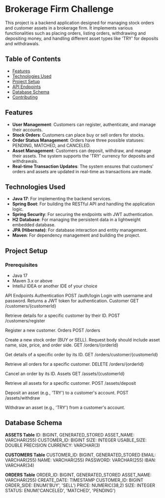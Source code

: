 # Brokerage Firm Challenge

This project is a backend application designed for managing stock orders and customer assets in a brokerage firm. It implements various functionalities such as placing orders, listing orders, withdrawing and depositing money, and handling different asset types like 'TRY' for deposits and withdrawals.

## Table of Contents
- [Features](#features)
- [Technologies Used](#technologies-used)
- [Project Setup](#project-setup)
- [API Endpoints](#api-endpoints)
- [Database Schema](#database-schema)
- [Contributing](#contributing)

## Features

- **User Management**: Customers can register, authenticate, and manage their accounts.
- **Stock Orders**: Customers can place buy or sell orders for stocks.
- **Order Status Management**: Orders have three possible statuses: PENDING, MATCHED, and CANCELED.
- **Asset Management**: Customers can deposit, withdraw, and manage their assets. The system supports the 'TRY' currency for deposits and withdrawals.
- **Real-time Transaction Updates**: The system ensures that customers' orders and assets are updated in real-time as transactions are made.

## Technologies Used

- **Java 17**: For implementing the backend services.
- **Spring Boot**: For building the RESTful API and handling the application logic.
- **Spring Security**: For securing the endpoints with JWT authentication.
- **H2 Database**: For managing the persistent data in a lightweight embedded database.
- **JPA (Hibernate)**: For database interaction and entity management.
- **Maven**: For dependency management and building the project.

## Project Setup

### Prerequisites

- Java 17
- Maven 3.x or above
- IntelliJ IDEA or another IDE of your choice


API Endpoints
Authentication
POST /auth/login
Login with username and password.
Returns a JWT token for authentication.
Customer
GET /customers/{customerId}

Retrieve details for a specific customer by their ID.
POST /customers/register

Register a new customer.
Orders
POST /orders

Create a new stock order (BUY or SELL).
Request body should include asset name, size, price, and order side.
GET /orders/{orderId}

Get details of a specific order by its ID.
GET /orders/customer/{customerId}

Retrieve all orders for a specific customer.
DELETE /orders/{orderId}

Cancel an order by its ID.
Assets
GET /assets/{customerId}

Retrieve all assets for a specific customer.
POST /assets/deposit

Deposit an asset (e.g., 'TRY') to a customer's account.
POST /assets/withdraw

Withdraw an asset (e.g., 'TRY') from a customer's account.

## Database Schema

**ASSETS Table**
ID: BIGINT, GENERATED_STORED
ASSET_NAME: VARCHAR(255)
CUSTOMER_ID: BIGINT
SIZE: INTEGER
USABLE_SIZE: DOUBLE PRECISION
CURRENCY: VARCHAR(3)

**CUSTOMERS Table**
CUSTOMER_ID: BIGINT, GENERATED_STORED
EMAIL: VARCHAR(255)
NAME: VARCHAR(255)
PASSWORD: VARCHAR(255)
IBAN: VARCHAR(34)

**ORDERS Table**
ORDER_ID: BIGINT, GENERATED_STORED
ASSET_NAME: VARCHAR(255)
CREATE_DATE: TIMESTAMP
CUSTOMER_ID: BIGINT
ORDER_SIDE: ENUM('BUY', 'SELL')
PRICE: NUMERIC(38,2)
SIZE: INTEGER
STATUS: ENUM('CANCELED', 'MATCHED', 'PENDING')

